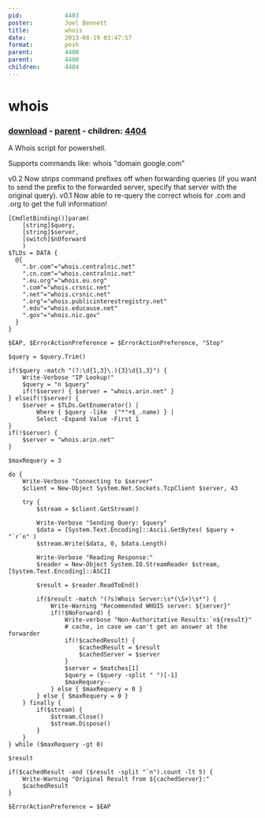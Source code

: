 ```yaml
---
pid:            4403
poster:         Joel Bennett
title:          whois
date:           2013-08-19 03:47:57
format:         posh
parent:         4400
parent:         4400
children:       4404
---
```


# whois

### [download](4403.ps1) - [parent](4400.md) - children: [4404](4404.md)

A Whois script for powershell. 

Supports commands like:  whois "domain google.com"

v0.2 Now strips command prefixes off when forwarding queries (if you want to send the prefix to the forwarded server, specify that server with the original query).
v0.1 Now able to re-query the correct whois for .com and .org to get the full information!

```posh
[CmdletBinding()]param(
    [string]$query, 
    [string]$server,
    [switch]$nOforward
    )
$TLDs = DATA {
  @{
    ".br.com"="whois.centralnic.net"
    ".cn.com"="whois.centralnic.net"
    ".eu.org"="whois.eu.org"
    ".com"="whois.crsnic.net"
    ".net"="whois.crsnic.net"
    ".org"="whois.publicinterestregistry.net"
    ".edu"="whois.educause.net"
    ".gov"="whois.nic.gov"
  }
}

$EAP, $ErrorActionPreference = $ErrorActionPreference, "Stop"

$query = $query.Trim()

if($query -match "(?:\d{1,3}\.){3}\d{1,3}") {
    Write-Verbose "IP Lookup!"
    $query = "n $query"
    if(!$server) { $server = "whois.arin.net" }
} elseif(!$server) {
    $server = $TLDs.GetEnumerator() |
        Where { $query -like  ("*"+$_.name) } |
        Select -Expand Value -First 1
}
if(!$server) {
    $server = "whois.arin.net"
}

$maxRequery = 3 

do {
    Write-Verbose "Connecting to $server"
    $client = New-Object System.Net.Sockets.TcpClient $server, 43

    try {
        $stream = $client.GetStream()

        Write-Verbose "Sending Query: $query"
        $data = [System.Text.Encoding]::Ascii.GetBytes( $query + "`r`n" )
        $stream.Write($data, 0, $data.Length)

        Write-Verbose "Reading Response:"
        $reader = New-Object System.IO.StreamReader $stream, [System.Text.Encoding]::ASCII

        $result = $reader.ReadToEnd()

        if($result -match "(?s)Whois Server:\s*(\S+)\s*") {
            Write-Warning "Recommended WHOIS server: ${server}"
            if(!$NoForward) {
                Write-verbose "Non-Authoritative Results:`n${result}"
                # cache, in case we can't get an answer at the forwarder
                if(!$cachedResult) {
                    $cachedResult = $result
                    $cachedServer = $server
                }
                $server = $matches[1]
                $query = ($query -split " ")[-1]
                $maxRequery--
            } else { $maxRequery = 0 }
        } else { $maxRequery = 0 }
    } finally {
        if($stream) {
            $stream.Close()
            $stream.Dispose()
        }
    }
} while ($maxRequery -gt 0)

$result

if($cachedResult -and ($result -split "`n").count -lt 5) {
    Write-Warning "Original Result from ${cachedServer}:"
    $cachedResult
}

$ErrorActionPreference = $EAP
```

